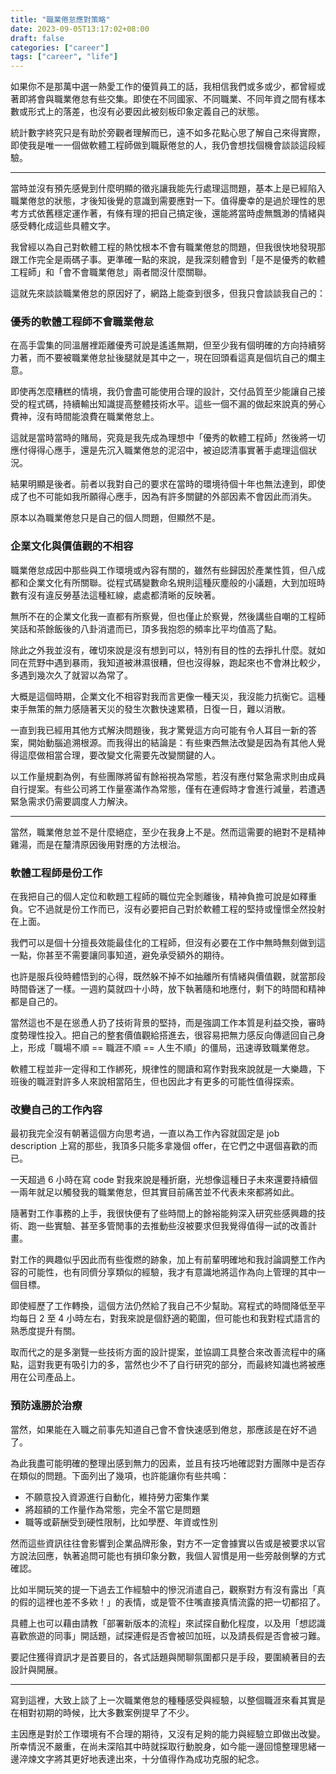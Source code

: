 ```yaml
---
title: "職業倦怠應對策略"
date: 2023-09-05T13:17:02+08:00
draft: false
categories: ["career"]
tags: ["career", "life"]
---
```


如果你不是那萬中選一熱愛工作的優質員工的話，我相信我們或多或少，都曾經或著即將會與職業倦怠有些交集。即使在不同國家、不同職業、不同年資之間有樣本數或形式上的落差，也沒有必要因此被刻板印象定義自己的狀態。

統計數字終究只是有助於旁觀者理解而已，遠不如多花點心思了解自己來得實際，即使我是唯一一個做軟體工程師做到職厭倦怠的人，我仍會想找個機會談談這段經驗。

---

當時並沒有預先感覺到什麼明顯的徵兆讓我能先行處理這問題，基本上是已經陷入職業倦怠的狀態，才後知後覺的意識到需要應對一下。值得慶幸的是過於理性的思考方式依舊穩定運作著，有條有理的把自己搞定後，還能將當時虛無飄渺的情緒與感受轉化成這些具體文字。

我曾經以為自己對軟體工程的熱忱根本不會有職業倦怠的問題，但我很快地發現那跟工作完全是兩碼子事。更準確一點的來說，是我深刻體會到「是不是優秀的軟體工程師」和「會不會職業倦怠」兩者間沒什麼關聯。

這就先來談談職業倦怠的原因好了，網路上能查到很多，但我只會談談我自己的：

### 優秀的軟體工程師不會職業倦怠

在高手雲集的同溫層裡距離優秀可說是遙遙無期，但至少我有個明確的方向持續努力著，而不要被職業倦怠扯後腿就是其中之一，現在回頭看這真是個坑自己的爛主意。

即使再怎麼糟糕的情境，我仍會盡可能使用合理的設計，交付品質至少能讓自己接受的程式碼，持續輸出知識提高整體技術水平。這些一個不漏的做起來說真的勞心費神，沒有時間能浪費在職業倦怠上。

這就是當時當時的賭局，究竟是我先成為理想中「優秀的軟體工程師」然後將一切應付得得心應手，還是先沉入職業倦怠的泥沼中，被迫認清事實著手處理這個狀況。

結果明顯是後者。前者以我對自己的要求在當時的環境待個十年也無法達到，即使成了也不可能如我所願得心應手，因為有許多關鍵的外部因素不會因此而消失。

原本以為職業倦怠只是自己的個人問題，但顯然不是。

### 企業文化與價值觀的不相容

職業倦怠成因中那些與工作環境或內容有關的，雖然有些歸因於產業性質，但八成都和企業文化有所關聯。從程式碼變數命名規則這種灰塵般的小議題，大到加班時數有沒有違反勞基法這種紅線，處處都清晰的反映著。

無所不在的企業文化我一直都有所察覺，但也僅止於察覺，然後講些自嘲的工程師笑話和茶餘飯後的八卦消遣而已，頂多我抱怨的頻率比平均值高了點。

除此之外我並沒有，確切來說是沒有想到可以，特別有目的性的去掙扎什麼。就如同在荒野中遇到暴雨，我知道被淋濕很糟，但也沒得躲，跑起來也不會淋比較少，多遇到幾次久了就習以為常了。

大概是這個時期，企業文化不相容對我而言更像一種天災，我沒能力抗衡它。這種束手無策的無力感隨著天災的發生次數快速累積，日復一日，難以消散。

一直到我已經用其他方式解決問題後，我才驚覺這方向可能有令人耳目一新的答案，開始動腦追溯根源。而我得出的結論是：有些東西無法改變是因為有其他人覺得這麼做相當合理，要改變文化需要先改變關鍵的人。

以工作量規劃為例，有些團隊將留有餘裕視為常態，若沒有應付緊急需求則由成員自行提案。有些公司將工作量塞滿作為常態，僅有在連假時才會進行減量，若遭遇緊急需求仍需要調度人力解決。

---

當然，職業倦怠並不是什麼絕症，至少在我身上不是。然而這需要的絕對不是精神雞湯，而是在釐清原因後用對應的方法根治。

### 軟體工程師是份工作

在我把自己的個人定位和軟題工程師的職位完全剝離後，精神負擔可說是如釋重負。它不過就是份工作而已，沒有必要把自己對於軟體工程的堅持或憧憬全然投射在上面。

我們可以是個十分擅長效能最佳化的工程師，但沒有必要在工作中無時無刻做到這一點，你甚至不需要讓同事知道，避免承受額外的期待。

也許是服兵役時體悟到的心得，既然躲不掉不如抽離所有情緒與價值觀，就當那段時間昏迷了一樣。一週約莫就四十小時，放下執著隨和地應付，剩下的時間和精神都是自己的。

當然這也不是在慫恿人扔了技術背景的堅持，而是強調工作本質是利益交換，審時度勢理性投入。把自己的整套價值觀給搭進去，很容易把無力感反向傳遞回自己身上，形成「職場不順 == 職涯不順 == 人生不順」的僵局，迅速導致職業倦怠。

軟體工程並非一定得和工作綁死，規律性的閱讀和寫作對我來說就是一大樂趣，下班後的職涯對許多人來說相當陌生，但也因此才有更多的可能性值得探索。

### 改變自己的工作內容

最初我完全沒有朝著這個方向思考過，一直以為工作內容就固定是 job description 上寫的那些，我頂多只能多拿幾個 offer，在它們之中選個喜歡的而已。

一天超過 6 小時在寫 code 對我來說是種折磨，光想像這種日子未來還要持續個一兩年就足以觸發我的職業倦怠，但其實目前痛苦並不代表未來都將如此。

隨著對工作事務的上手，我很快便有了些時間上的餘裕能夠深入研究些感興趣的技術、跑一些實驗、甚至多管閒事的去推動些沒被要求但我覺得值得一試的改善計畫。

對工作的興趣似乎因此而有些復燃的跡象，加上有前輩明確地和我討論調整工作內容的可能性，也有同儕分享類似的經驗，我才有意識地將這作為向上管理的其中一個目標。

即使經歷了工作轉換，這個方法仍然給了我自己不少幫助。寫程式的時間降低至平均每日 2 至 4 小時左右，對我來說是個舒適的範圍，但可能也和我對程式語言的熟悉度提升有關。

取而代之的是多瀏覽一些技術方面的設計提案，並協調工具整合來改善流程中的痛點，這對我更有吸引力的多，當然也少不了自行研究的部分，而最終知識也將被應用在公司產品上。

### 預防遠勝於治療

當然，如果能在入職之前事先知道自己會不會快速感到倦怠，那應該是在好不過了。

為此我盡可能明確的整理出感到無力的因素，並且有技巧地確認對方團隊中是否存在類似的問題。下面列出了幾項，也許能讓你有些共鳴：

- 不願意投入資源進行自動化，維持勞力密集作業
- 將超額的工作量作為常態，完全不當它是問題
- 職等或薪酬受到硬性限制，比如學歷、年資或性別

然而這些資訊往往會影響到企業品牌形象，對方不一定會據實以告或是被要求以官方說法回應，執著追問可能也有損印象分數，我個人習慣是用一些旁敲側擊的方式確認。

比如半開玩笑的提一下過去工作經驗中的慘況消遣自己，觀察對方有沒有露出「真的假的這裡也差不多欸！」的表情，或是管不住嘴直接真情流露的把一切都招了。

具體上也可以藉由請教「部署新版本的流程」來試探自動化程度，以及用「想認識喜歡旅遊的同事」開話題，試探連假是否會被凹加班，以及請長假是否會被刁難。

要記住獲得資訊才是首要目的，各式話題與閒聊氛圍都只是手段，要圍繞著目的去設計與開展。

---

寫到這裡，大致上談了上一次職業倦怠的種種感受與經驗，以整個職涯來看其實是在相對初期的時候，比大多數案例提早了不少。

主因應是對於工作環境有不合理的期待，又沒有足夠的能力與經驗立即做出改變。所幸情況不嚴重，在尚未深陷其中時就採取行動脫身，如今能一邊回憶整理思緒一邊淬煉文字將其更好地表達出來，十分值得作為成功克服的紀念。
